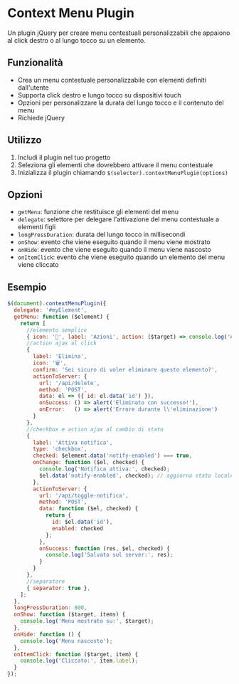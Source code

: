 # Context Menu Plugin

Un plugin jQuery per creare menu contestuali personalizzabili che appaiono al click destro o al lungo tocco su un elemento.

## Funzionalità

* Crea un menu contestuale personalizzabile con elementi definiti dall'utente
* Supporta click destro e lungo tocco su dispositivi touch
* Opzioni per personalizzare la durata del lungo tocco e il contenuto del menu
* Richiede jQuery

## Utilizzo

1. Includi il plugin nel tuo progetto
2. Seleziona gli elementi che dovrebbero attivare il menu contestuale
3. Inizializza il plugin chiamando `$(selector).contextMenuPlugin(options)`

## Opzioni

* `getMenu`: funzione che restituisce gli elementi del menu
* `delegate`: selettore per delegare l'attivazione del menu contestuale a elementi figli
* `longPressDuration`: durata del lungo tocco in millisecondi
* `onShow`: evento che viene eseguito quando il menu viene mostrato
* `onHide`: evento che viene eseguito quando il menu viene nascosto
* `onItemClick`: evento che viene eseguito quando un elemento del menu viene cliccato

## Esempio

```javascript
$(document).contextMenuPlugin({
  delegate: '#myElement',
  getMenu: function ($element) {
    return [
      //elemento semplice
      { icon: '📝', label: 'Azioni', action: ($target) => console.log('Azioni') },
      //action ajax al click
      {
        label: 'Elimina',
        icon: '🗑️',
        confirm: 'Sei sicuro di voler eliminare questo elemento?',
        actionToServer: {
          url: '/api/delete',
          method: 'POST',
          data: el => ({ id: el.data('id') }),
          onSuccess: () => alert('Eliminato con successo!'),
          onError:   () => alert('Errore durante l\'eliminazione')
        }
      },
      //checkbox e action ajax al cambio di stato
      {
        label: 'Attiva notifica',
        type: 'checkbox',
        checked: $element.data('notify-enabled') === true,
        onChange: function ($el, checked) {
          console.log('Notifica attiva:', checked);
          $el.data('notify-enabled', checked); // aggiorna stato locale
        },
        actionToServer: {
          url: '/api/toggle-notifica',
          method: 'POST',
          data: function ($el, checked) {
            return {
              id: $el.data('id'),
              enabled: checked
            };
          },
          onSuccess: function (res, $el, checked) {
            console.log('Salvato sul server:', res);
          }
        }
      },
      //separatore
      { separator: true },
    ];
  },
  longPressDuration: 800,
  onShow: function ($target, items) {
    console.log('Menu mostrato su:', $target);
  },
  onHide: function () {
    console.log('Menu nascosto');
  },
  onItemClick: function ($target, item) {
    console.log('Cliccato:', item.label);
  }
});
